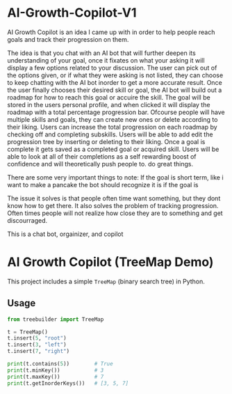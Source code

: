 # AI-Growth-Copilot-V1

AI Growth Copilot is an idea I came up with in order to help people reach goals and track their progression on them.


The idea is that you chat with an AI bot that will further deepen its understanding of your goal, once it fixates on what your asking it will display a few options related to your discussion. The user can pick out of the options given, or if what they were asking is not listed, they can choose to keep chatting with the AI bot inorder to get a more accurate result. Once the user finally chooses their desired skill or goal, the AI bot will build out a roadmap for how to reach this goal or accuire the skill. The goal will be stored in the users personal profile, and when clicked it will display the roadmap with a total percentage progression bar. Ofcourse people will have multiple skills and goals, they can create new ones or delete according to their liking. Users can increase the total progression on each roadmap by checking off and completing subskills. Users will be able to add edit the progression tree by inserting or deleting to their liking. Once a goal is complete it gets saved as a completed goal or acquired skill. Users will be able to look at all of their completions as a self rewarding boost of confidence and will theoretically push people to. do great things. 


There are some very important things to note:
If the goal is short term, like i want to make a pancake the bot should recognize it is 
if the goal is 


The issue it solves is that people often time want something, but they dont know how to get there. It also solves the problem of tracking progression. Often times people will not realize how close they are to something and get discourraged. 


This is a chat bot, 
orgainizer,
and copilot

# AI Growth Copilot (TreeMap Demo)

This project includes a simple `TreeMap` (binary search tree) in Python.

## Usage

```python
from treebuilder import TreeMap

t = TreeMap()
t.insert(5, "root")
t.insert(3, "left")
t.insert(7, "right")

print(t.contains(5))        # True
print(t.minKey())           # 3
print(t.maxKey())           # 7
print(t.getInorderKeys())   # [3, 5, 7]
